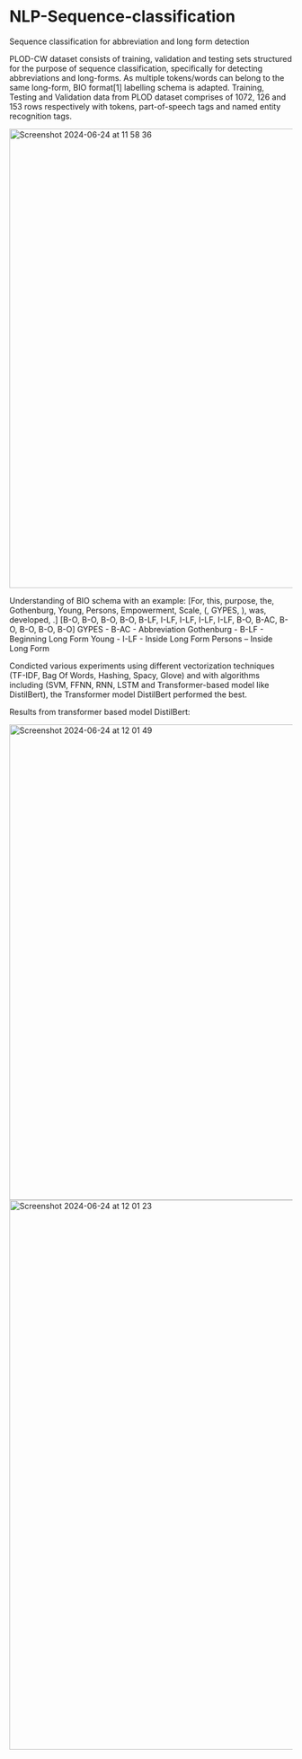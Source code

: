 # NLP-Sequence-classification
Sequence classification for abbreviation and long form detection

PLOD-CW dataset consists of training, validation and testing sets structured for the purpose of sequence classification, specifically for detecting abbreviations and long-forms. As multiple tokens/words can belong to the same long-form, BIO format[1] labelling schema is adapted.
Training, Testing and Validation data from PLOD dataset comprises of 1072, 126 and 153 rows respectively with tokens, part-of-speech tags and named entity recognition tags.

<img width="818" alt="Screenshot 2024-06-24 at 11 58 36" src="https://github.com/sneha-h/NLP-Sequence-classification/assets/7019246/e1065196-903a-4bdc-98fd-15d0e8baeb07">


Understanding of BIO schema with an example:
[For, this, purpose, the, Gothenburg, Young, Persons, Empowerment, Scale, (, GYPES, ), was, developed, .]
[B-O, B-O, B-O, B-O, B-LF, I-LF, I-LF, I-LF, I-LF, B-O, B-AC, B-O, B-O, B-O, B-O]
GYPES - B-AC - Abbreviation
Gothenburg - B-LF - Beginning Long Form Young - I-LF - Inside Long Form
Persons – Inside Long Form

Condicted various experiments using different vectorization techniques (TF-IDF, Bag Of Words, Hashing, Spacy, Glove) and with algorithms including (SVM, FFNN, RNN, LSTM and Transformer-based model like DistilBert), the Transformer model DistilBert performed the best.

Results from transformer based model DistilBert:

<img width="847" alt="Screenshot 2024-06-24 at 12 01 49" src="https://github.com/sneha-h/NLP-Sequence-classification/assets/7019246/e455cf6c-b456-414e-928e-b003e0a49f9e">

<img width="979" alt="Screenshot 2024-06-24 at 12 01 23" src="https://github.com/sneha-h/NLP-Sequence-classification/assets/7019246/77882d8c-d4f8-433c-8a4f-d70afce0100f">
